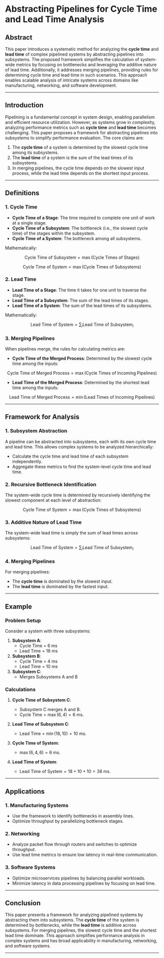 # Abstracting Pipelines for Cycle Time and Lead Time Analysis

## Abstract
This paper introduces a systematic method for analyzing the **cycle time** and **lead time** of complex pipelined systems by abstracting pipelines into subsystems. The proposed framework simplifies the calculation of system-wide metrics by focusing on bottlenecks and leveraging the additive nature of lead time. Additionally, it addresses merging pipelines, providing rules for determining cycle time and lead time in such scenarios. This approach enables scalable analysis of intricate systems across domains like manufacturing, networking, and software development.

---

## Introduction
Pipelining is a fundamental concept in system design, enabling parallelism and efficient resource utilization. However, as systems grow in complexity, analyzing performance metrics such as **cycle time** and **lead time** becomes challenging. This paper proposes a framework for abstracting pipelines into subsystems to simplify performance evaluation. The core claims are:
1. The **cycle time** of a system is determined by the slowest cycle time among its subsystems.
2. The **lead time** of a system is the sum of the lead times of its subsystems.
3. In merging pipelines, the cycle time depends on the slowest input process, while the lead time depends on the shortest input process.

---

## Definitions

### 1. Cycle Time
- **Cycle Time of a Stage**: The time required to complete one unit of work at a single stage.
- **Cycle Time of a Subsystem**: The bottleneck (i.e., the slowest cycle time) of the stages within the subsystem.
- **Cycle Time of a System**: The bottleneck among all subsystems.

Mathematically:

$$
\text{Cycle Time of Subsystem} = \max(\text{Cycle Times of Stages})
$$

$$
\text{Cycle Time of System} = \max(\text{Cycle Times of Subsystems})
$$

### 2. Lead Time
- **Lead Time of a Stage**: The time it takes for one unit to traverse the stage.
- **Lead Time of a Subsystem**: The sum of the lead times of its stages.
- **Lead Time of a System**: The sum of the lead times of its subsystems.

Mathematically:

$$
\text{Lead Time of System} = \sum_{i} \text{Lead Time of Subsystem}_i
$$

### 3. Merging Pipelines
When pipelines merge, the rules for calculating metrics are:
- **Cycle Time of the Merged Process**: Determined by the slowest cycle time among the inputs:

$$
\text{Cycle Time of Merged Process} = \max(\text{Cycle Times of Incoming Pipelines})
$$

- **Lead Time of the Merged Process**: Determined by the shortest lead time among the inputs:

$$
\text{Lead Time of Merged Process} = \min(\text{Lead Times of Incoming Pipelines})
$$

---

## Framework for Analysis

### 1. Subsystem Abstraction
A pipeline can be abstracted into subsystems, each with its own cycle time and lead time. This allows complex systems to be analyzed hierarchically:
- Calculate the cycle time and lead time of each subsystem independently.
- Aggregate these metrics to find the system-level cycle time and lead time.

### 2. Recursive Bottleneck Identification
The system-wide cycle time is determined by recursively identifying the slowest component at each level of abstraction:

$$
\text{Cycle Time of System} = \max(\text{Cycle Times of Subsystems})
$$

### 3. Additive Nature of Lead Time
The system-wide lead time is simply the sum of lead times across subsystems:

$$
\text{Lead Time of System} = \sum_{i} \text{Lead Time of Subsystem}_i
$$

### 4. Merging Pipelines
For merging pipelines:
- The **cycle time** is dominated by the slowest input.
- The **lead time** is dominated by the fastest input.

---

## Example

### Problem Setup
Consider a system with three subsystems:
1. **Subsystem A**: 
   - Cycle Time = 6 ms
   - Lead Time = 18 ms
2. **Subsystem B**: 
   - Cycle Time = 4 ms
   - Lead Time = 10 ms
3. **Subsystem C**: 
   - Merges Subsystems A and B

### Calculations
1. **Cycle Time of Subsystem C**:
   - Subsystem C merges A and B.
   - Cycle Time = $\max(6, 4) = 6$ ms.

2. **Lead Time of Subsystem C**:
   - Lead Time = $\min(18, 10) = 10$ ms.

3. **Cycle Time of System**:
   - $\max(6, 4, 6) = 6$ ms.

4. **Lead Time of System**:
   - $\text{Lead Time of System} = 18 + 10 + 10 = 38$ ms.

---

## Applications

### 1. Manufacturing Systems
- Use the framework to identify bottlenecks in assembly lines.
- Optimize throughput by parallelizing bottleneck stages.

### 2. Networking
- Analyze packet flow through routers and switches to optimize throughput.
- Use lead time metrics to ensure low latency in real-time communication.

### 3. Software Systems
- Optimize microservices pipelines by balancing parallel workloads.
- Minimize latency in data processing pipelines by focusing on lead time.

---

## Conclusion
This paper presents a framework for analyzing pipelined systems by abstracting them into subsystems. The **cycle time** of the system is determined by bottlenecks, while the **lead time** is additive across subsystems. For merging pipelines, the slowest cycle time and the shortest lead time dominate. This approach simplifies performance analysis in complex systems and has broad applicability in manufacturing, networking, and software systems.

---
